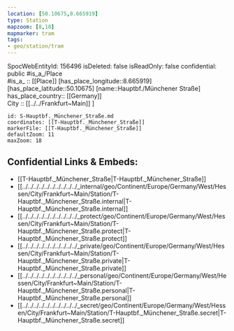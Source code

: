 ```yaml
---
location: [50.10675,8.665919] 
type: Station 
mapzoom: [8,18] 
mapmarker: tram 
tags:
- geo/station/tram
---
```

SpocWebEntityId: 156496
isDeleted: false
isReadOnly: false
confidential: public
#is_a_/Place  
#is_a_ :: [[Place]] 
[has_place_longitude::8.665919] 
[has_place_latitude::50.10675] 
[name::Hauptbf./Münchener Straße] 
has_place_country:: [[Germany]]  
City :: [[../../Frankfurt~Main]] ] 


```leaflet
id: S-Hauptbf._Münchener_Straße.md
coordinates: [[T-Hauptbf._Münchener_Straße]] 
markerFile: [[T-Hauptbf._Münchener_Straße]] 
defaultZoom: 11 
maxZoom: 18
```


## Confidential Links & Embeds: 
- [[T-Hauptbf._Münchener_Straße|T-Hauptbf._Münchener_Straße]] 
- [[../../../../../../../../../../_internal/geo/Continent/Europe/Germany/West/Hessen/City/Frankfurt~Main/Station/T-Hauptbf._Münchener_Straße.internal|T-Hauptbf._Münchener_Straße.internal]] 
- [[../../../../../../../../../../_protect/geo/Continent/Europe/Germany/West/Hessen/City/Frankfurt~Main/Station/T-Hauptbf._Münchener_Straße.protect|T-Hauptbf._Münchener_Straße.protect]] 
- [[../../../../../../../../../../_private/geo/Continent/Europe/Germany/West/Hessen/City/Frankfurt~Main/Station/T-Hauptbf._Münchener_Straße.private|T-Hauptbf._Münchener_Straße.private]] 
- [[../../../../../../../../../../_personal/geo/Continent/Europe/Germany/West/Hessen/City/Frankfurt~Main/Station/T-Hauptbf._Münchener_Straße.personal|T-Hauptbf._Münchener_Straße.personal]] 
- [[../../../../../../../../../../_secret/geo/Continent/Europe/Germany/West/Hessen/City/Frankfurt~Main/Station/T-Hauptbf._Münchener_Straße.secret|T-Hauptbf._Münchener_Straße.secret]] 

